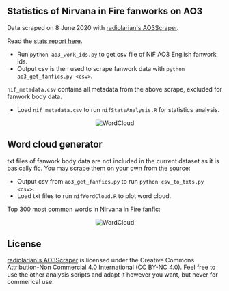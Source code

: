 ## Statistics of Nirvana in Fire fanworks on AO3

Data scraped on 8 June 2020 with [radiolarian's AO3Scraper](https://github.com/radiolarian/AO3Scraper).

Read the [stats report here](https://seowxft.github.io/other/nirvana-in-fire-stats).

- Run `python ao3_work_ids.py` to get csv file of NiF AO3 English fanwork ids.
- Output csv is then used to scrape fanwork data with `python ao3_get_fanfics.py <csv>`.

`nif_metadata.csv` contains all metadata from the above scrape, excluded for fanwork body data.
- Load `nif_metadata.csv` to run `nifStatsAnalysis.R` for statistics analysis.

<p align="center">
  <img src="https://github.com/seowxft/NiFAO3Scrape/blob/master/Figures/Rplot01.png" alt="WordCloud"/>
</p>


## Word cloud generator
txt files of fanwork body data are not included in the current dataset as it is basically fic. You may scrape them on your own from the source:
- Output csv from `ao3_get_fanfics.py` to run `python csv_to_txts.py <csv>`.
- Load txt files to run `nifWordCloud.R` to plot word cloud.

Top 300 most common words in Nirvana in Fire fanfic:
<p align="center">
  <img src="https://github.com/seowxft/NiFAO3Scrape/blob/master/Figures/Rplot15.jpg" alt="WordCloud"/>
</p>

## License
[radiolarian's AO3Scraper](https://github.com/radiolarian/AO3Scraper) is licensed under the Creative Commons Attribution-Non Commercial 4.0 International (CC BY-NC 4.0). Feel free to use the other analysis scripts and adapt it however you want, but never for commerical use.
